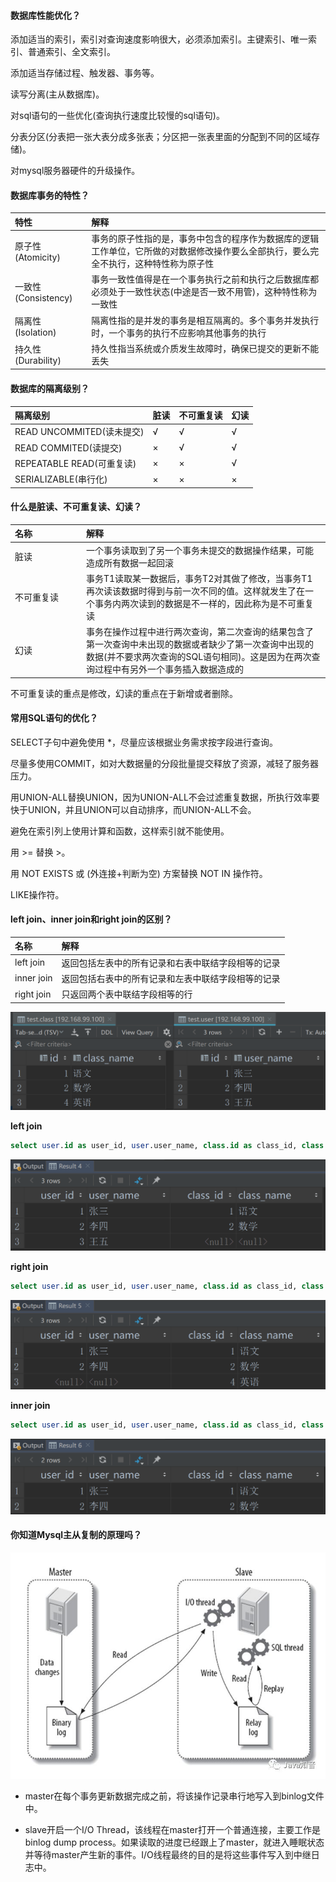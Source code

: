 #### 数据库性能优化？
添加适当的索引，索引对查询速度影响很大，必须添加索引。主键索引、唯一索引、普通索引、全文索引。


添加适当存储过程、触发器、事务等。


读写分离(主从数据库)。


对sql语句的一些优化(查询执行速度比较慢的sql语句)。


分表分区(分表把一张大表分成多张表；分区把一张表里面的分配到不同的区域存储)。


对mysql服务器硬件的升级操作。


#### 数据库事务的特性？
| 特性 | 解释 | 
| :----- | :----- | 
| 原子性(Atomicity) | 事务的原子性指的是，事务中包含的程序作为数据库的逻辑工作单位，它所做的对数据修改操作要么全部执行，要么完全不执行，这种特性称为原子性 | 
| 一致性(Consistency) | 事务一致性值得是在一个事务执行之前和执行之后数据库都必须处于一致性状态(中途是否一致不用管)，这种特性称为一致性 | 
| 隔离性(Isolation) | 隔离性指的是并发的事务是相互隔离的。多个事务并发执行时，一个事务的执行不应影响其他事务的执行 | 
| 持久性(Durability) | 持久性指当系统或介质发生故障时，确保已提交的更新不能丢失 | 


#### 数据库的隔离级别？
| 隔离级别 | 脏读 | 不可重复读 | 幻读 | 
| :----- | :----- | :----- | :----- | 
| READ UNCOMMITED(读未提交) | √ | √ | √ | 
| READ COMMITED(读提交) | × | √ | √ | 
| REPEATABLE READ(可重复读) | × | × | √ | 
| SERIALIZABLE(串行化) | × | × | × | 


#### 什么是脏读、不可重复读、幻读？
| 名称 | 解释 | 
| :----- | :----- | 
| <div style="width: 100px">脏读</div> | 一个事务读取到了另一个事务未提交的数据操作结果，可能造成所有数据一起回滚 | 
| <div style="width: 100px">不可重复读</div> | 事务T1读取某一数据后，事务T2对其做了修改，当事务T1再次读该数据时得到与前一次不同的值。这样就发生了在一个事务内两次读到的数据是不一样的，因此称为是不可重复读 | 
| <div style="width: 100px">幻读</div> | 事务在操作过程中进行两次查询，第二次查询的结果包含了第一次查询中未出现的数据或者缺少了第一次查询中出现的数据(并不要求两次查询的SQL语句相同)。这是因为在两次查询过程中有另外一个事务插入数据造成的 | 


不可重复读的重点是修改，幻读的重点在于新增或者删除。


#### 常用SQL语句的优化？
SELECT子句中避免使用 *，尽量应该根据业务需求按字段进行查询。


尽量多使用COMMIT，如对大数据量的分段批量提交释放了资源，减轻了服务器压力。


用UNION-ALL替换UNION，因为UNION-ALL不会过滤重复数据，所执行效率要快于UNION，并且UNION可以自动排序，而UNION-ALL不会。


避免在索引列上使用计算和函数，这样索引就不能使用。


用 >= 替换 >。


用 NOT EXISTS 或 (外连接+判断为空) 方案替换 NOT IN 操作符。


LIKE操作符。


#### left join、inner join和right join的区别？
| 名称 | 解释 | 
| :----- | :----- | 
| left join | 返回包括左表中的所有记录和右表中联结字段相等的记录 | 
| inner join | 返回包括右表中的所有记录和左表中联结字段相等的记录 | 
| right join | 只返回两个表中联结字段相等的行 | 


![用户-课程表](/images/Database/test-join.PNG)


**left join**


```sql
select user.id as user_id, user.user_name, class.id as class_id, class.class_name from user left join class on user.id = class.id
```
![left join](/images/Database/left-join.PNG)


**right join**


```sql
select user.id as user_id, user.user_name, class.id as class_id, class.class_name from user right join class on user.id = class.id
```
![right join](/images/Database/right-join.PNG)


**inner join**


```sql
select user.id as user_id, user.user_name, class.id as class_id, class.class_name from user inner join class on user.id = class.id
```
![inner join](/images/Database/inner-join.PNG)


#### 你知道Mysql主从复制的原理吗？
![主从复制](/images/Database/master-slave.png)


* master在每个事务更新数据完成之前，将该操作记录串行地写入到binlog文件中。


* slave开启一个I/O Thread，该线程在master打开一个普通连接，主要工作是binlog dump process。如果读取的进度已经跟上了master，就进入睡眠状态并等待master产生新的事件。I/O线程最终的目的是将这些事件写入到中继日志中。

